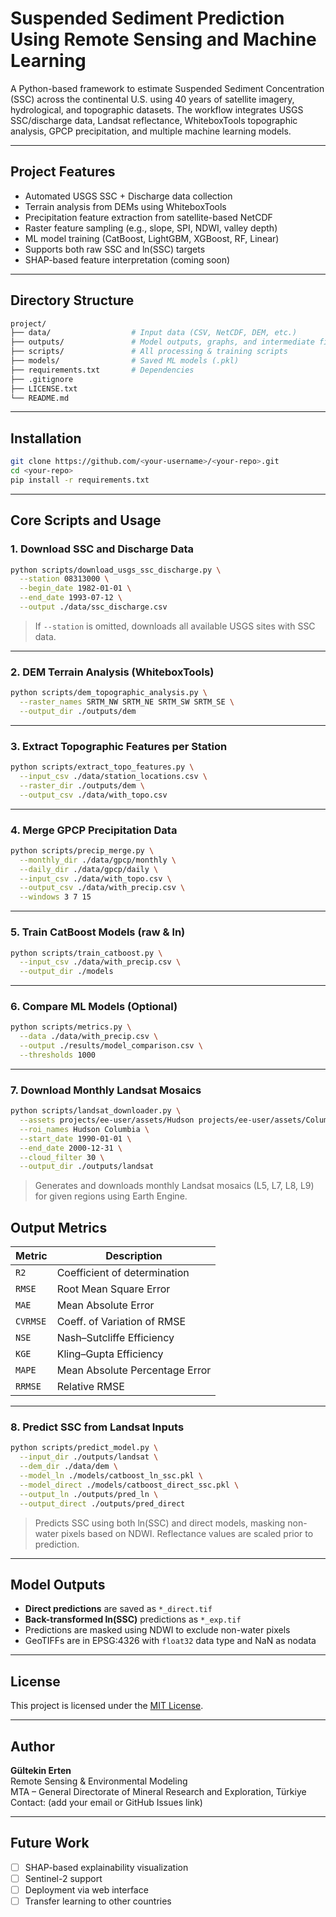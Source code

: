 #  Suspended Sediment Prediction Using Remote Sensing and Machine Learning

A Python-based framework to estimate Suspended Sediment Concentration (SSC) across the continental U.S. using 40 years of satellite imagery, hydrological, and topographic datasets. The workflow integrates USGS SSC/discharge data, Landsat reflectance, WhiteboxTools topographic analysis, GPCP precipitation, and multiple machine learning models.

---

## Project Features

- Automated USGS SSC + Discharge data collection  
- Terrain analysis from DEMs using WhiteboxTools  
- Precipitation feature extraction from satellite-based NetCDF  
- Raster feature sampling (e.g., slope, SPI, NDWI, valley depth)  
- ML model training (CatBoost, LightGBM, XGBoost, RF, Linear)  
- Supports both raw SSC and ln(SSC) targets  
- SHAP-based feature interpretation (coming soon)  

---

## Directory Structure

```bash
project/
├── data/                  # Input data (CSV, NetCDF, DEM, etc.)
├── outputs/               # Model outputs, graphs, and intermediate files
├── scripts/               # All processing & training scripts
├── models/                # Saved ML models (.pkl)
├── requirements.txt       # Dependencies
├── .gitignore
├── LICENSE.txt
└── README.md
```

---

## Installation

```bash
git clone https://github.com/<your-username>/<your-repo>.git
cd <your-repo>
pip install -r requirements.txt
```

---

##  Core Scripts and Usage

### 1. Download SSC and Discharge Data

```bash
python scripts/download_usgs_ssc_discharge.py \
  --station 08313000 \
  --begin_date 1982-01-01 \
  --end_date 1993-07-12 \
  --output ./data/ssc_discharge.csv
```

> If `--station` is omitted, downloads all available USGS sites with SSC data.

---

### 2. DEM Terrain Analysis (WhiteboxTools)

```bash
python scripts/dem_topographic_analysis.py \
  --raster_names SRTM_NW SRTM_NE SRTM_SW SRTM_SE \
  --output_dir ./outputs/dem
```

---

### 3. Extract Topographic Features per Station

```bash
python scripts/extract_topo_features.py \
  --input_csv ./data/station_locations.csv \
  --raster_dir ./outputs/dem \
  --output_csv ./data/with_topo.csv
```

---

### 4. Merge GPCP Precipitation Data

```bash
python scripts/precip_merge.py \
  --monthly_dir ./data/gpcp/monthly \
  --daily_dir ./data/gpcp/daily \
  --input_csv ./data/with_topo.csv \
  --output_csv ./data/with_precip.csv \
  --windows 3 7 15
```

---

### 5. Train CatBoost Models (raw & ln)

```bash
python scripts/train_catboost.py \
  --input_csv ./data/with_precip.csv \
  --output_dir ./models
```

---

### 6. Compare ML Models (Optional)

```bash
python scripts/metrics.py \
  --data ./data/with_precip.csv \
  --output ./results/model_comparison.csv \
  --thresholds 1000
```

---


### 7. Download Monthly Landsat Mosaics

```bash
python scripts/landsat_downloader.py \
  --assets projects/ee-user/assets/Hudson projects/ee-user/assets/Columbia \
  --roi_names Hudson Columbia \
  --start_date 1990-01-01 \
  --end_date 2000-12-31 \
  --cloud_filter 30 \
  --output_dir ./outputs/landsat
```

> Generates and downloads monthly Landsat mosaics (L5, L7, L8, L9) for given regions using Earth Engine.


## Output Metrics

| Metric       | Description                          |
|--------------|--------------------------------------|
| `R2`         | Coefficient of determination          |
| `RMSE`       | Root Mean Square Error               |
| `MAE`        | Mean Absolute Error                  |
| `CVRMSE`     | Coeff. of Variation of RMSE          |
| `NSE`        | Nash–Sutcliffe Efficiency            |
| `KGE`        | Kling–Gupta Efficiency               |
| `MAPE`       | Mean Absolute Percentage Error       |
| `RRMSE`      | Relative RMSE                        |

---


### 8. Predict SSC from Landsat Inputs

```bash
python scripts/predict_model.py \
  --input_dir ./outputs/landsat \
  --dem_dir ./data/dem \
  --model_ln ./models/catboost_ln_ssc.pkl \
  --model_direct ./models/catboost_direct_ssc.pkl \
  --output_ln ./outputs/pred_ln \
  --output_direct ./outputs/pred_direct
```

> Predicts SSC using both ln(SSC) and direct models, masking non-water pixels based on NDWI. Reflectance values are scaled prior to prediction.

---

## Model Outputs

- **Direct predictions** are saved as `*_direct.tif`
- **Back-transformed ln(SSC)** predictions as `*_exp.tif`
- Predictions are masked using NDWI to exclude non-water pixels
- GeoTIFFs are in EPSG:4326 with `float32` data type and NaN as nodata

---

## License

This project is licensed under the [MIT License](LICENSE.txt).

---

## Author

**Gültekin Erten**  
Remote Sensing & Environmental Modeling  
MTA – General Directorate of Mineral Research and Exploration, Türkiye  
Contact: (add your email or GitHub Issues link)

---

## Future Work

- [ ] SHAP-based explainability visualization  
- [ ] Sentinel-2 support  
- [ ] Deployment via web interface  
- [ ] Transfer learning to other countries